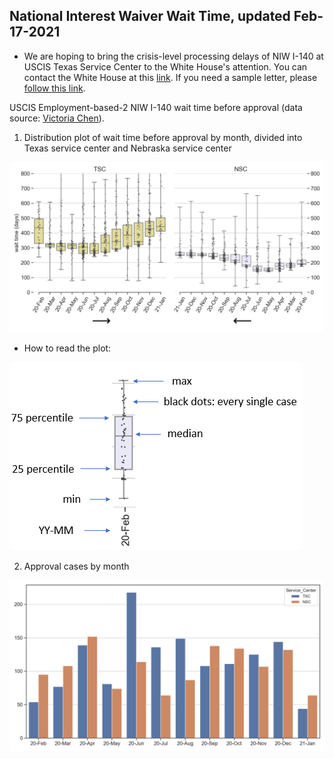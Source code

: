 ## National Interest Waiver Wait Time, updated Feb-17-2021 
* We are hoping to bring the crisis-level processing delays of NIW I-140 at USCIS Texas Service Center to the White House's attention. You can contact the White House at this [link](https://www.whitehouse.gov/contact/). If you need a sample letter, please [follow this link](https://docs.google.com/document/d/1YXZvf5yZCixZnquEdBv5C63LsQ6qbNaQ/edit#).
 
USCIS Employment-based-2 NIW I-140 wait time before approval (data source: [Victoria Chen](https://www.wegreened.com/eb1_niw_approvals)). 
 
1. Distribution plot of wait time before approval by month, divided into Texas service center and Nebraska service center 
 
![Figure_1](https://raw.githubusercontent.com/happy-fish-01/National_interest_waiver_waittime/main/fig1.png) 
 
* How to read the plot: 
 
![Figure_3](https://raw.githubusercontent.com/happy-fish-01/National_interest_waiver_waittime/main/fig3.PNG) 
 
2. Approval cases by month 
 
![Figure_2](https://raw.githubusercontent.com/happy-fish-01/National_interest_waiver_waittime/main/fig2.png) 
 
